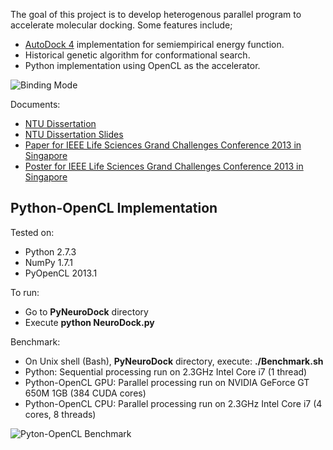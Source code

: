 The goal of this project is to develop heterogenous parallel program to accelerate molecular docking. Some features include;
* [AutoDock 4](http://autodock.scripps.edu) implementation for semiempirical energy function.
* Historical genetic algorithm for conformational search.
* Python implementation using OpenCL as the accelerator.

![Binding Mode](https://raw.github.com/ekaakurniawan/hppNeuroDock/master/Images/Molecule/ProteinSS_hsg1_ind.png)

Documents:
* [NTU Dissertation](https://github.com/ekaakurniawan/hppNeuroDock/raw/master/Dissertation/NTU%20Dissertation.pdf)
* [NTU Dissertation Slides](https://github.com/ekaakurniawan/hppNeuroDock/raw/master/Dissertation/NTU%20Dissertation%20Slides.pdf)
* [Paper for IEEE Life Sciences Grand Challenges Conference 2013 in Singapore](https://github.com/ekaakurniawan/hppNeuroDock/raw/master/Dissertation/IEEE%20Paper.pdf)
* [Poster for IEEE Life Sciences Grand Challenges Conference 2013 in Singapore](https://github.com/ekaakurniawan/hppNeuroDock/raw/master/Dissertation/IEEE%20Poster.pdf)

## Python-OpenCL Implementation

Tested on:
* Python 2.7.3
* NumPy 1.7.1
* PyOpenCL 2013.1

To run:
* Go to **PyNeuroDock** directory
* Execute **python NeuroDock.py**

Benchmark:
* On Unix shell (Bash), **PyNeuroDock** directory, execute: **./Benchmark.sh**
* Python: Sequential processing run on 2.3GHz Intel Core i7 (1 thread)
* Python-OpenCL GPU: Parallel processing run on NVIDIA GeForce GT 650M 1GB (384 CUDA cores)
* Python-OpenCL CPU: Parallel processing run on 2.3GHz Intel Core i7 (4 cores, 8 threads)

![Pyton-OpenCL Benchmark](https://raw.github.com/ekaakurniawan/hppNeuroDock/master/Images/Benchmark/Python-OpenCL_500Gens.png)
